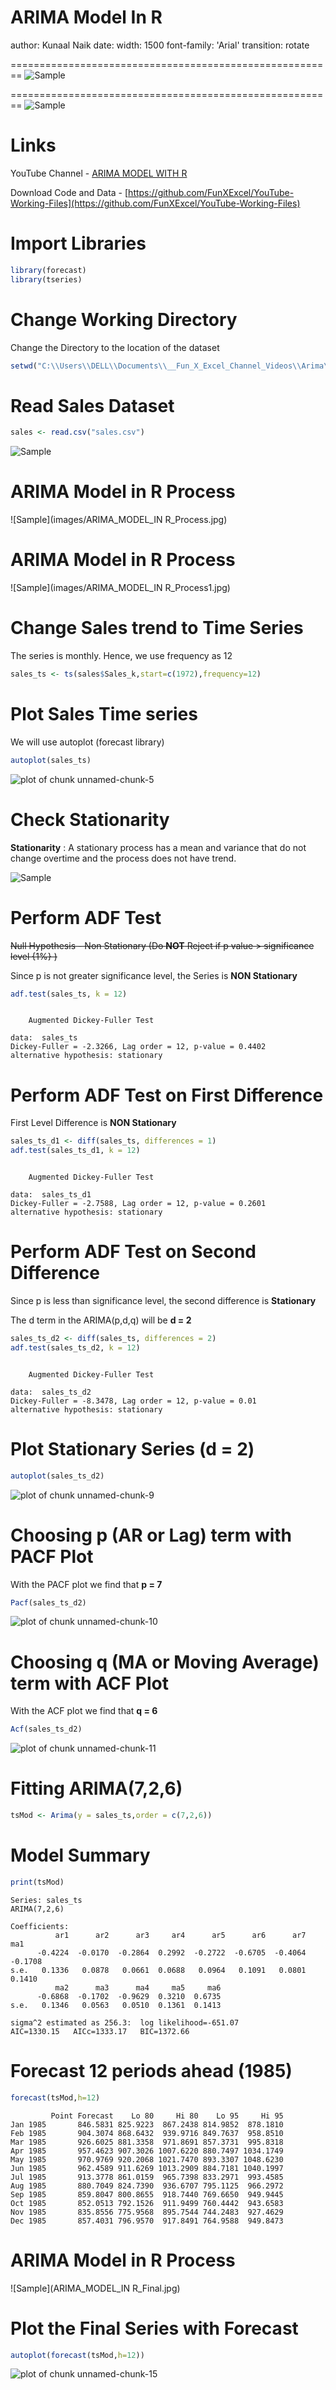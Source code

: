 ARIMA Model In R
========================================================
author: Kunaal Naik
date: 
width: 1500
font-family: 'Arial'
transition: rotate


========================================================
![Sample](images/ARIMA_MODEL_IN_R_Intro.jpg)


========================================================
![Sample](images/ARIMA_MODEL_IN_R_Objective.jpg)

Links
========================================================

YouTube Channel - [ARIMA MODEL WITH R](https://www.youtube.com/watch?v=zB_0Yxxs0b4) 

Download Code and Data - [https://github.com/FunXExcel/YouTube-Working-Files](https://github.com/FunXExcel/YouTube-Working-Files)

Import Libraries
========================================================


```r
library(forecast)
library(tseries)
```

Change Working Directory
========================================================

Change the Directory to the location of the dataset


```r
setwd("C:\\Users\\DELL\\Documents\\__Fun_X_Excel_Channel_Videos\\Arima\\R")
```

Read Sales Dataset
========================================================


```r
sales <- read.csv("sales.csv")
```
![Sample](images/Sales.png)

ARIMA Model in R Process
========================================================
![Sample](images/ARIMA_MODEL_IN R_Process.jpg)

ARIMA Model in R Process
========================================================
![Sample](images/ARIMA_MODEL_IN R_Process1.jpg)

Change Sales trend to Time Series
========================================================

The series is monthly. Hence, we use frequency as 12


```r
sales_ts <- ts(sales$Sales_k,start=c(1972),frequency=12)
```

Plot Sales Time series
========================================================

We will use autoplot (forecast library)


```r
autoplot(sales_ts)
```

![plot of chunk unnamed-chunk-5](ARIMA_model_in_R_Presentation-figure/unnamed-chunk-5-1.png)

Check Stationarity
========================================================

**Stationarity** : A stationary process has a mean and variance that do not change overtime and the process does not have trend.

![Sample](images/Stationary.png)

Perform ADF Test
========================================================

~~Null Hypothesis - Non Stationary (Do **NOT** Reject if p value > significance level {1%} )~~

Since p is not greater significance level, the Series is **NON Stationary**


```r
adf.test(sales_ts, k = 12)
```

```

	Augmented Dickey-Fuller Test

data:  sales_ts
Dickey-Fuller = -2.3266, Lag order = 12, p-value = 0.4402
alternative hypothesis: stationary
```

Perform ADF Test on First Difference
========================================================

First Level Difference is **NON Stationary**


```r
sales_ts_d1 <- diff(sales_ts, differences = 1)
adf.test(sales_ts_d1, k = 12)
```

```

	Augmented Dickey-Fuller Test

data:  sales_ts_d1
Dickey-Fuller = -2.7588, Lag order = 12, p-value = 0.2601
alternative hypothesis: stationary
```

Perform ADF Test on Second Difference
========================================================

Since p is less than significance level, the second difference is **Stationary**

The d term in the ARIMA(p,d,q) will be **d = 2**


```r
sales_ts_d2 <- diff(sales_ts, differences = 2)
adf.test(sales_ts_d2, k = 12)
```

```

	Augmented Dickey-Fuller Test

data:  sales_ts_d2
Dickey-Fuller = -8.3478, Lag order = 12, p-value = 0.01
alternative hypothesis: stationary
```


Plot Stationary Series (d = 2)
========================================================

```r
autoplot(sales_ts_d2) 
```

![plot of chunk unnamed-chunk-9](ARIMA_model_in_R_Presentation-figure/unnamed-chunk-9-1.png)

Choosing p (AR or Lag) term with PACF Plot
========================================================

With the PACF plot we find that **p = 7**


```r
Pacf(sales_ts_d2)
```

![plot of chunk unnamed-chunk-10](ARIMA_model_in_R_Presentation-figure/unnamed-chunk-10-1.png)

Choosing q (MA or Moving Average) term with ACF Plot
========================================================

With the ACF plot we find that **q = 6**


```r
Acf(sales_ts_d2) 
```

![plot of chunk unnamed-chunk-11](ARIMA_model_in_R_Presentation-figure/unnamed-chunk-11-1.png)

Fitting ARIMA(7,2,6)
========================================================


```r
tsMod <- Arima(y = sales_ts,order = c(7,2,6))
```

Model Summary
========================================================


```r
print(tsMod)
```

```
Series: sales_ts 
ARIMA(7,2,6) 

Coefficients:
          ar1      ar2      ar3     ar4      ar5      ar6      ar7      ma1
      -0.4224  -0.0170  -0.2864  0.2992  -0.2722  -0.6705  -0.4064  -0.1708
s.e.   0.1336   0.0878   0.0661  0.0688   0.0964   0.1091   0.0801   0.1410
          ma2      ma3      ma4     ma5     ma6
      -0.6868  -0.1702  -0.9629  0.3210  0.6735
s.e.   0.1346   0.0563   0.0510  0.1361  0.1413

sigma^2 estimated as 256.3:  log likelihood=-651.07
AIC=1330.15   AICc=1333.17   BIC=1372.66
```

Forecast 12 periods ahead (1985)
========================================================


```r
forecast(tsMod,h=12)
```

```
         Point Forecast    Lo 80     Hi 80    Lo 95     Hi 95
Jan 1985       846.5831 825.9223  867.2438 814.9852  878.1810
Feb 1985       904.3074 868.6432  939.9716 849.7637  958.8510
Mar 1985       926.6025 881.3358  971.8691 857.3731  995.8318
Apr 1985       957.4623 907.3026 1007.6220 880.7497 1034.1749
May 1985       970.9769 920.2068 1021.7470 893.3307 1048.6230
Jun 1985       962.4589 911.6269 1013.2909 884.7181 1040.1997
Jul 1985       913.3778 861.0159  965.7398 833.2971  993.4585
Aug 1985       880.7049 824.7390  936.6707 795.1125  966.2972
Sep 1985       859.8047 800.8655  918.7440 769.6650  949.9445
Oct 1985       852.0513 792.1526  911.9499 760.4442  943.6583
Nov 1985       835.8556 775.9568  895.7544 744.2483  927.4629
Dec 1985       857.4031 796.9570  917.8491 764.9588  949.8473
```

ARIMA Model in R Process
========================================================
![Sample](ARIMA_MODEL_IN R_Final.jpg)

Plot the Final Series with Forecast
========================================================


```r
autoplot(forecast(tsMod,h=12))
```

![plot of chunk unnamed-chunk-15](ARIMA_model_in_R_Presentation-figure/unnamed-chunk-15-1.png)

